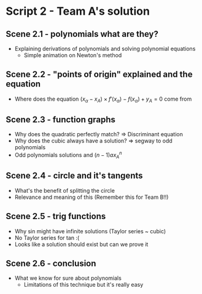 # Script 2 - Team A's solution

## Scene 2.1 - polynomials what are they?
- Explaining derivations of polynomials and solving polynomial equations
    - Simple animation on Newton's method

## Scene 2.2 - "points of origin" explained and the equation
- Where does the equation $(x_\alpha-x_A)\times f'(x_\alpha)-f(x_\alpha)+y_A = 0$ come from

## Scene 2.3 - function graphs
- Why does the quadratic perfectly match? => Discriminant equation
- Why does the cubic always have a solution? => segway to odd polynomials
- Odd polynomials solutions and $(n-1)ax_A^n$

## Scene 2.4 - circle and it's tangents
- What's the benefit of splitting the circle
- Relevance and meaning of this (Remember this for Team B!!)

## Scene 2.5 - trig functions
- Why sin might have infinite solutions (Taylor series ~ cubic)
- No Taylor series for tan :(
- Looks like a solution should exist but can we prove it

## Scene 2.6 - conclusion
- What we know for sure about polynomials
    - Limitations of this technique but it's really easy
